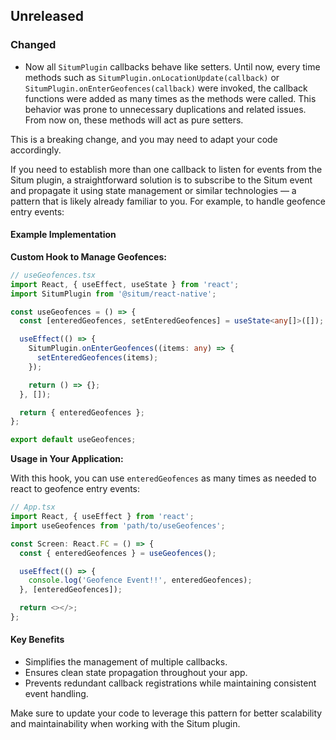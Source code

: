 ## Unreleased
### Changed
- Now all `SitumPlugin` callbacks behave like setters. Until now, every time methods such as `SitumPlugin.onLocationUpdate(callback)` or `SitumPlugin.onEnterGeofences(callback)` were invoked, the callback functions were added as many times as the methods were called. This behavior was prone to unnecessary duplications and related issues. From now on, these methods will act as pure setters. 

This is a breaking change, and you may need to adapt your code accordingly.

If you need to establish more than one callback to listen for events from the Situm plugin, a straightforward solution is to subscribe to the Situm event and propagate it using state management or similar technologies — a pattern that is likely already familiar to you. For example, to handle geofence entry events:

#### Example Implementation

**Custom Hook to Manage Geofences:**

```typescript
// useGeofences.tsx
import React, { useEffect, useState } from 'react';
import SitumPlugin from '@situm/react-native';

const useGeofences = () => {
  const [enteredGeofences, setEnteredGeofences] = useState<any[]>([]);

  useEffect(() => {
    SitumPlugin.onEnterGeofences((items: any) => {
      setEnteredGeofences(items);
    });

    return () => {};
  }, []);

  return { enteredGeofences };
};

export default useGeofences;
```

**Usage in Your Application:**

With this hook, you can use `enteredGeofences` as many times as needed to react to geofence entry events:

```typescript
// App.tsx
import React, { useEffect } from 'react';
import useGeofences from 'path/to/useGeofences';

const Screen: React.FC = () => {
  const { enteredGeofences } = useGeofences();

  useEffect(() => {
    console.log('Geofence Event!!', enteredGeofences);
  }, [enteredGeofences]);

  return <></>;
};
```

#### Key Benefits
- Simplifies the management of multiple callbacks.
- Ensures clean state propagation throughout your app.
- Prevents redundant callback registrations while maintaining consistent event handling.

Make sure to update your code to leverage this pattern for better scalability and maintainability when working with the Situm plugin.